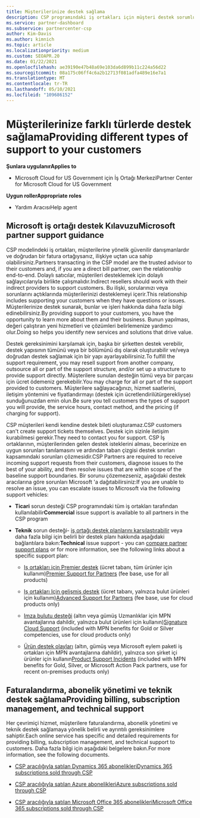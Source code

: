 ```yaml
---
title: Müşterilerinize destek sağlama
description: CSP programındaki iş ortakları için müşteri destek sorumlulukları hakkında bilgi edinin. Faturalandırma, abonelik yönetimi ve teknik sorunlar için desteği içerir.
ms.service: partner-dashboard
ms.subservice: partnercenter-csp
author: Kim-Davis
ms.author: kimnich
ms.topic: article
ms.localizationpriority: medium
ms.custom: SEOAPR.20
ms.date: 01/22/2021
ms.openlocfilehash: ae39190e47b48a69e103da6d899b11c224a56d22
ms.sourcegitcommit: 08a175c06ff4c6a2b12713f081adfa489e16e7a1
ms.translationtype: MT
ms.contentlocale: tr-TR
ms.lasthandoff: 05/10/2021
ms.locfileid: "109686152"
---
```

# <a name="providing-different-types-of-support-to-your-customers"></a><span data-ttu-id="9870b-104">Müşterilerinize farklı türlerde destek sağlama</span><span class="sxs-lookup"><span data-stu-id="9870b-104">Providing different types of support to your customers</span></span>

<span data-ttu-id="9870b-105">**Şunlara uygulanır**</span><span class="sxs-lookup"><span data-stu-id="9870b-105">**Applies to**</span></span>

- <span data-ttu-id="9870b-106">Microsoft Cloud for US Government için İş Ortağı Merkezi</span><span class="sxs-lookup"><span data-stu-id="9870b-106">Partner Center for Microsoft Cloud for US Government</span></span>

<span data-ttu-id="9870b-107">**Uygun roller**</span><span class="sxs-lookup"><span data-stu-id="9870b-107">**Appropriate roles**</span></span>

- <span data-ttu-id="9870b-108">Yardım Aracısı</span><span class="sxs-lookup"><span data-stu-id="9870b-108">Help agent</span></span>

## <a name="microsoft-partner-support-guidance"></a><span data-ttu-id="9870b-109">Microsoft iş ortağı destek Kılavuzu</span><span class="sxs-lookup"><span data-stu-id="9870b-109">Microsoft partner support guidance</span></span>

<span data-ttu-id="9870b-110">CSP modelindeki iş ortakları, müşterilerine yönelik güvenilir danışmanlardır ve doğrudan bir fatura ortağıysanız, ilişkiye uçtan uca sahip olabilirsiniz.</span><span class="sxs-lookup"><span data-stu-id="9870b-110">Partners transacting in the CSP model are the trusted advisor to their customers and, if you are a direct bill partner, own the relationship end-to-end.</span></span> <span data-ttu-id="9870b-111">Dolaylı satıcılar, müşterileri desteklemek için dolaylı sağlayıcılarıyla birlikte çalışmalıdır.</span><span class="sxs-lookup"><span data-stu-id="9870b-111">Indirect resellers should work with their indirect providers to support customers.</span></span> <span data-ttu-id="9870b-112">Bu ilişki, sorularınızı veya sorunlarını açtıklarında müşterilerinizi desteklemeyi içerir.</span><span class="sxs-lookup"><span data-stu-id="9870b-112">This relationship includes supporting your customers when they have questions or issues.</span></span> <span data-ttu-id="9870b-113">Müşterilerinize destek sunarak, bunlar ve işleri hakkında daha fazla bilgi edinebilirsiniz.</span><span class="sxs-lookup"><span data-stu-id="9870b-113">By providing support to your customers, you have the opportunity to learn more about them and their business.</span></span> <span data-ttu-id="9870b-114">Bunun yapılması, değeri çalıştıran yeni hizmetleri ve çözümleri belirlemenize yardımcı olur.</span><span class="sxs-lookup"><span data-stu-id="9870b-114">Doing so helps you identify new services and solutions that drive value.</span></span>

<span data-ttu-id="9870b-115">Destek gereksinimini karşılamak için, başka bir şirketten destek verebilir, destek yapısının tümünü veya bir bölümünü dış olarak oluşturabilir ve/veya doğrudan destek sağlamak için bir yapı ayarlayabilirsiniz.</span><span class="sxs-lookup"><span data-stu-id="9870b-115">To fulfill the support requirement, you may resell support from another company, outsource all or part of the support structure, and/or set up a structure to provide support directly.</span></span> <span data-ttu-id="9870b-116">Müşterilere sunulan desteğin tümü veya bir parçası için ücret ödemeniz gerekebilir.</span><span class="sxs-lookup"><span data-stu-id="9870b-116">You may charge for all or part of the support provided to customers.</span></span> <span data-ttu-id="9870b-117">Müşterilere sağlayacağınızı, hizmet saatlerini, iletişim yöntemini ve fiyatlandırmayı (destek için ücretlendirilütürgerekliyse) sunduğunuzdan emin olun.</span><span class="sxs-lookup"><span data-stu-id="9870b-117">Be sure you tell customers the types of support you will provide, the service hours, contact method, and the pricing (if charging for support).</span></span>

<span data-ttu-id="9870b-118">CSP müşterileri kendi kendine destek bileti oluşturamaz.</span><span class="sxs-lookup"><span data-stu-id="9870b-118">CSP customers can't create support tickets themselves.</span></span> <span data-ttu-id="9870b-119">Destek için sizinle iletişim kurabilmesi gerekir.</span><span class="sxs-lookup"><span data-stu-id="9870b-119">They need to contact you for support.</span></span> <span data-ttu-id="9870b-120">CSP Iş ortaklarının, müşterilerinden gelen destek isteklerini alması, becerinize en uygun sorunları tanılamasını ve ardından taban çizgisi destek sınırları kapsamındaki sorunları çözmesidir.</span><span class="sxs-lookup"><span data-stu-id="9870b-120">CSP Partners are required to receive incoming support requests from their customers, diagnose issues to the best of your ability, and then resolve issues that are within scope of the baseline support boundaries.</span></span> <span data-ttu-id="9870b-121">Bir sorunu çözemezseniz, aşağıdaki destek aracılarına göre sorunları Microsoft 'a dağıtabilirsiniz:</span><span class="sxs-lookup"><span data-stu-id="9870b-121">If you are unable to resolve an issue, you can escalate issues to Microsoft via the following support vehicles:</span></span>

- <span data-ttu-id="9870b-122">**Ticari** sorun desteği CSP programındaki tüm iş ortakları tarafından kullanılabilir</span><span class="sxs-lookup"><span data-stu-id="9870b-122">**Commercial** issue support is available to all partners in the CSP program</span></span>

- <span data-ttu-id="9870b-123">**Teknik** sorun desteği- [iş ortağı destek planlarını karşılaştırabilir](https://partner.microsoft.com/support/partnersupport) veya daha fazla bilgi için belirli bir destek planı hakkında aşağıdaki bağlantılara bakın:</span><span class="sxs-lookup"><span data-stu-id="9870b-123">**Technical** issue support - you can [compare partner support plans](https://partner.microsoft.com/support/partnersupport) or for more information, see the following links  about a specific support plan:</span></span>

  - <span data-ttu-id="9870b-124">[Iş ortakları için Premier destek](https://partner.microsoft.com/support/microsoft-services-premier-support) (ücret tabanı, tüm ürünler için kullanım)</span><span class="sxs-lookup"><span data-stu-id="9870b-124">[Premier Support for Partners](https://partner.microsoft.com/support/microsoft-services-premier-support) (fee base, use for all products)</span></span>

  - <span data-ttu-id="9870b-125">[Iş ortakları Için gelişmiş destek](https://partner.microsoft.com/support/advanced-cloud-support) (ücret tabanı, yalnızca bulut ürünleri için kullanım)</span><span class="sxs-lookup"><span data-stu-id="9870b-125">[Advanced Support for Partners](https://partner.microsoft.com/support/advanced-cloud-support) (fee base, use for cloud products only)</span></span>

  - <span data-ttu-id="9870b-126">[Imza bulutu desteği](manage-your-partner-network-benefits.md) (altın veya gümüş Uzmanlıklar için MPN avantajlarına dahildir, yalnızca bulut ürünleri için kullanın)</span><span class="sxs-lookup"><span data-stu-id="9870b-126">[Signature Cloud Support](manage-your-partner-network-benefits.md) (included with MPN benefits for Gold or Silver competencies, use for cloud products only)</span></span>

  - <span data-ttu-id="9870b-127">[Ürün destek olayları](manage-your-partner-network-benefits.md) (altın, gümüş veya Microsoft eylem paketi iş ortakları için MPN avantajlarına dahildir), yalnızca son şirket içi ürünler için kullanın</span><span class="sxs-lookup"><span data-stu-id="9870b-127">[Product Support Incidents](manage-your-partner-network-benefits.md) (included with MPN benefits for Gold, Silver, or Microsoft Action Pack partners, use for recent on-premises products only)</span></span>

## <a name="providing-billing-subscription-management-and-technical-support"></a><span data-ttu-id="9870b-128">Faturalandırma, abonelik yönetimi ve teknik destek sağlama</span><span class="sxs-lookup"><span data-stu-id="9870b-128">Providing billing, subscription management, and technical support</span></span> 

<span data-ttu-id="9870b-129">Her çevrimiçi hizmet, müşterilere faturalandırma, abonelik yönetimi ve teknik destek sağlamaya yönelik belirli ve ayrıntılı gereksinimlere sahiptir.</span><span class="sxs-lookup"><span data-stu-id="9870b-129">Each online service has specific and detailed requirements for providing billing, subscription management, and technical support to customers.</span></span> <span data-ttu-id="9870b-130">Daha fazla bilgi için aşağıdaki belgelere bakın.</span><span class="sxs-lookup"><span data-stu-id="9870b-130">For more information, see the following documents.</span></span>

- [<span data-ttu-id="9870b-131">CSP aracılığıyla satılan Dynamics 365 abonelikleri</span><span class="sxs-lookup"><span data-stu-id="9870b-131">Dynamics 365 subscriptions sold through CSP</span></span>](https://www.microsoftpartnercommunity.com/t5/CSP/Microsoft-Partner-Support-Guidance/m-p/5262#M30)

- [<span data-ttu-id="9870b-132">CSP aracılığıyla satılan Azure abonelikleri</span><span class="sxs-lookup"><span data-stu-id="9870b-132">Azure subscriptions sold through CSP</span></span>](https://www.microsoftpartnercommunity.com/t5/CSP/Microsoft-Partner-Support-Guidance/m-p/5263#M31)

- [<span data-ttu-id="9870b-133">CSP aracılığıyla satılan Microsoft Office 365 abonelikleri</span><span class="sxs-lookup"><span data-stu-id="9870b-133">Microsoft Office 365 subscriptions sold through CSP</span></span>](https://www.microsoftpartnercommunity.com/t5/CSP/Microsoft-Partner-Support-Guidance/m-p/5264#M32)
